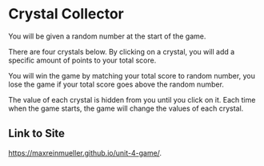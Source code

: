 # Crystal Collector

You will be given a random number at the start of the game.

There are four crystals below. By clicking on a crystal, you will add a specific amount of points to your total score.

You will win the game by matching your total score to random number, you lose the game if your total score goes above the random number.

The value of each crystal is hidden from you until you click on it. Each time when the game starts, the game will change the values of each crystal.

## Link to Site
https://maxreinmueller.github.io/unit-4-game/.
